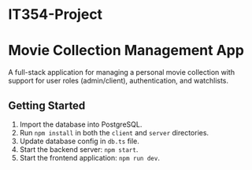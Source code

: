 # IT354-Project
# Movie Collection Management App

A full-stack application for managing a personal movie collection with support for user roles (admin/client), authentication, and watchlists.

## Getting Started

1. Import the database into PostgreSQL.
2. Run `npm install` in both the `client` and `server` directories.
3. Update database config in `db.ts` file.
4. Start the backend server: `npm start`.
5. Start the frontend application: `npm run dev`.
